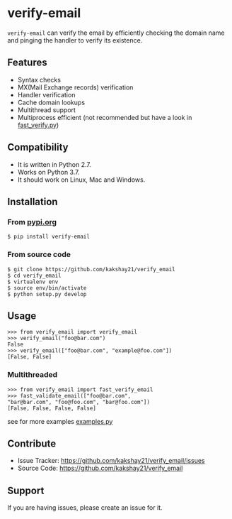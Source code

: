 # verify-email 

`verify-email` can verify the email by efficiently checking the domain name and pinging the handler to verify its existence.

## Features

- Syntax checks
- MX(Mail Exchange records) verification
- Handler verification
- Cache domain lookups
- Multithread support
- Multiprocess efficient (not recommended but have a look in [fast_verify.py](https://github.com/kakshay21/verify_email/blob/master/verify_email/fast_verify.py))

## Compatibility
- It is written in Python 2.7.
- Works on Python 3.7.
- It should work on Linux, Mac and Windows.

## Installation
### From [pypi.org](https://pypi.org/project/verify-email/)
```
$ pip install verify-email
```
### From source code
```
$ git clone https://github.com/kakshay21/verify_email
$ cd verify_email
$ virtualenv env
$ source env/bin/activate
$ python setup.py develop
```

## Usage
```
>>> from verify_email import verify_email
>>> verify_email("foo@bar.com")
False
>>> verify_email(["foo@bar.com", "example@foo.com"])
[False, False]
```
### Multithreaded
```
>>> from verify_email import fast_verify_email
>>> fast_validate_email(["foo@bar.com", 
"bar@bar.com", "foo@foo.com", "bar@foo.com"])
[False, False, False, False]
```
see for more examples [examples.py](https://github.com/kakshay21/verify_email/blob/master/examples.py)

## Contribute
- Issue Tracker: https://github.com/kakshay21/verify_email/issues
- Source Code: https://github.com/kakshay21/verify_email

## Support
If you are having issues, please create an issue for it.
